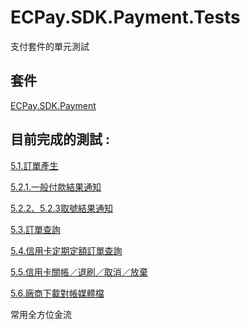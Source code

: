 # ECPay.SDK.Payment.Tests

支付套件的單元測試

## 套件

[ECPay.SDK.Payment](../ECPay.SDK.Payment)

## 目前完成的測試 : 

[5.1.訂單產生](AioCheckOutUnitTest.cs)

[5.2.1.一般付款結果通知](CheckOutFeedbackUnitTest.cs)

[5.2.2、5.2.3取號結果通知](ATMFeedbackUnitTest.cs)

[5.3.訂單查詢](QueryTradeInfoUnitTest.cs)

[5.4.信用卡定期定額訂單查詢](QueryCreditCardPeriodInfoUnitTest.cs)

[5.5.信用卡關帳／退刷／取消／放棄](DoActionUnitTest.cs)

[5.6.廠商下載對帳媒體檔](TradeNoAioUnitTest.cs)

常用全方位金流